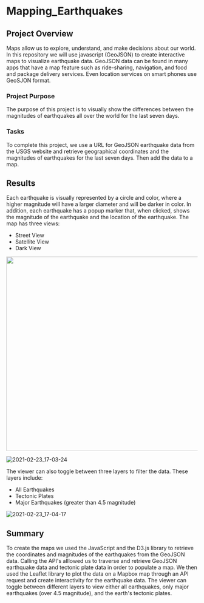 # Mapping_Earthquakes

## Project Overview
Maps allow us to explore, understand, and make decisions about our world. In this repository we will use javascript (GeoJSON) to create interactive maps to visualize earthquake data. GeoJSON data can be found in many apps that have a map feature such as ride-sharing, navigation, and food and package delivery services. Even location services on smart phones use GeoSJON format. 

### Project Purpose
The purpose of this project is to visually show the differences between the magnitudes of earthquakes all over the world for the last seven days.

### Tasks
To complete this project, we use a URL for GeoJSON earthquake data from the USGS website and retrieve geographical coordinates and the magnitudes of earthquakes for the last seven days. Then add the data to a map.

## Results
Each earthquake is visually represented by a circle and color, where a higher magnitude will have a larger diameter and will be darker in color. In addition, each earthquake has a popup marker that, when clicked, shows the magnitude of the earthquake and the location of the earthquake. The map has three views:
* Street View
* Satellite View
* Dark View

<p>
   <img src="https://user-images.githubusercontent.com/73972332/108937898-fc038280-7603-11eb-8b80-b18acc2f419f.png" width="925" height="512" />
</p>

![2021-02-23_17-03-24](https://user-images.githubusercontent.com/73972332/108937981-1c334180-7604-11eb-8ccc-5df41bf356ad.png)

The viewer can also toggle between three layers to filter the data. These layers include: 
* All Earthquakes
* Tectonic Plates
* Major Earthquakes (greater than 4.5 magnitude)

![2021-02-23_17-04-17](https://user-images.githubusercontent.com/73972332/108938037-32410200-7604-11eb-9261-1aeab795ba4d.png)

## Summary
To create the maps we used the JavaScript and the D3.js library to retrieve the coordinates and magnitudes of the earthquakes from the GeoJSON data. Calling the API's alllowed us to traverse and retrieve GeoJSON earthquake data and tectonic plate data in order to populate a map. We then used the Leaflet library to plot the data on a Mapbox map through an API request and create interactivity for the earthquake data. The viewer can toggle between different layers to view either all earthquakes, only major earthquakes (over 4.5 magnitude), and the earth's tectonic plates. 
